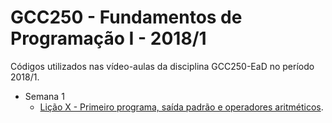 # GCC250 - Fundamentos de Programação I - 2018/1
Códigos utilizados nas vídeo-aulas da disciplina GCC250-EaD no período 2018/1.
- Semana 1
	- [Lição X - Primeiro programa, saída padrão e operadores aritméticos](https://github.com/gcc250-ead/2018-1/tree/master/Aula%204%20-%20Primeiro%20programa%2C%20sa%C3%ADda%20padr%C3%A3o%20e%20operadores%20aritm%C3%A9ticos).
